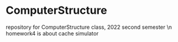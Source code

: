 # ComputerStructure
repository for ComputerStructure class, 2022 second semester \n
homework4 is about cache simulator
